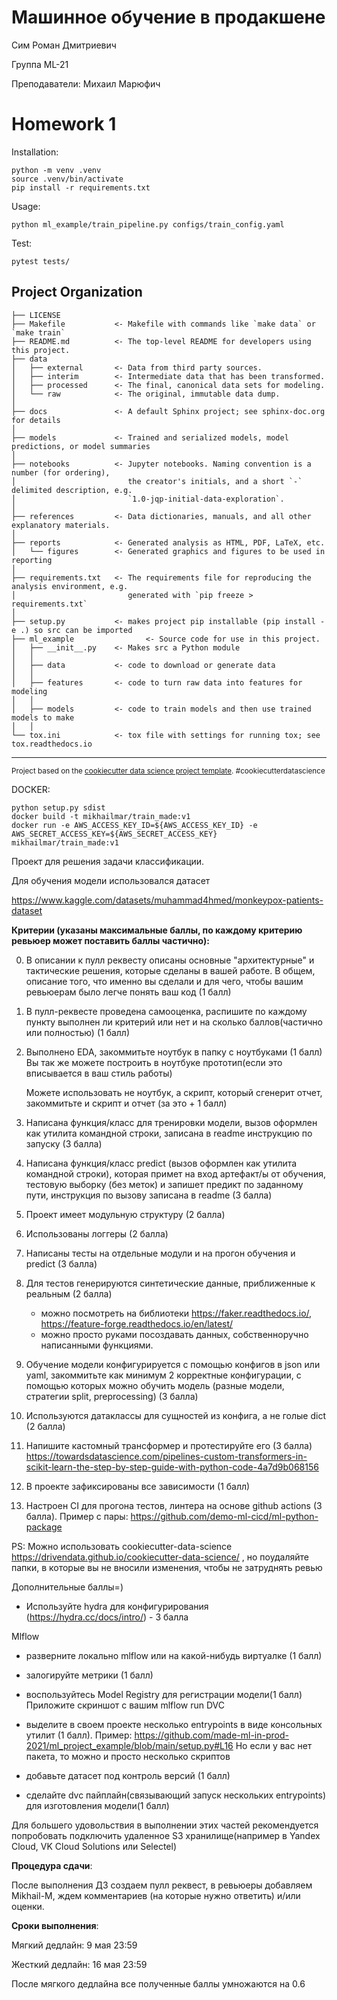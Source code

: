 # Машинное обучение в продакшене

Сим Роман Дмитриевич

Группа ML-21

Преподаватели: Михаил Марюфич

# Homework 1

Installation: 
~~~
python -m venv .venv
source .venv/bin/activate
pip install -r requirements.txt
~~~
Usage:
~~~
python ml_example/train_pipeline.py configs/train_config.yaml
~~~

Test:
~~~
pytest tests/
~~~

Project Organization
------------

    ├── LICENSE
    ├── Makefile           <- Makefile with commands like `make data` or `make train`
    ├── README.md          <- The top-level README for developers using this project.
    ├── data
    │   ├── external       <- Data from third party sources.
    │   ├── interim        <- Intermediate data that has been transformed.
    │   ├── processed      <- The final, canonical data sets for modeling.
    │   └── raw            <- The original, immutable data dump.
    │
    ├── docs               <- A default Sphinx project; see sphinx-doc.org for details
    │
    ├── models             <- Trained and serialized models, model predictions, or model summaries
    │
    ├── notebooks          <- Jupyter notebooks. Naming convention is a number (for ordering),
    │                         the creator's initials, and a short `-` delimited description, e.g.
    │                         `1.0-jqp-initial-data-exploration`.
    │
    ├── references         <- Data dictionaries, manuals, and all other explanatory materials.
    │
    ├── reports            <- Generated analysis as HTML, PDF, LaTeX, etc.
    │   └── figures        <- Generated graphics and figures to be used in reporting
    │
    ├── requirements.txt   <- The requirements file for reproducing the analysis environment, e.g.
    │                         generated with `pip freeze > requirements.txt`
    │
    ├── setup.py           <- makes project pip installable (pip install -e .) so src can be imported
    ├── ml_example                <- Source code for use in this project.
    │   ├── __init__.py    <- Makes src a Python module
    │   │
    │   ├── data           <- code to download or generate data
    │   │
    │   ├── features       <- code to turn raw data into features for modeling
    │   │
    │   ├── models         <- code to train models and then use trained models to make
    │   │
    └── tox.ini            <- tox file with settings for running tox; see tox.readthedocs.io


--------

<p><small>Project based on the <a target="_blank" href="https://drivendata.github.io/cookiecutter-data-science/">cookiecutter data science project template</a>. #cookiecutterdatascience</small></p>


DOCKER:
~~~
python setup.py sdist
docker build -t mikhailmar/train_made:v1 
docker run -e AWS_ACCESS_KEY_ID=${AWS_ACCESS_KEY_ID} -e AWS_SECRET_ACCESS_KEY=${AWS_SECRET_ACCESS_KEY} mikhailmar/train_made:v1
~~~


Проект для решения задачи классификации.

Для обучения модели использовался датасет 

[//]: # (https://www.kaggle.com/datasets/whenamancodes/students-performance-in-exams)
https://www.kaggle.com/datasets/muhammad4hmed/monkeypox-patients-dataset

**Критерии (указаны максимальные баллы, по каждому критерию ревьюер может поставить баллы частично):**

0) В описании к пулл реквесту описаны основные "архитектурные" и тактические решения, которые сделаны в вашей работе. В общем, описание того, что именно вы сделали и для чего, чтобы вашим ревьюерам было легче понять ваш код (1 балл)
1) В пулл-реквесте проведена самооценка, распишите по каждому пункту выполнен ли критерий или нет и на сколько баллов(частично или полностью) (1 балл)

2) Выполнено EDA, закоммитьте ноутбук в папку с ноутбуками (1 балл)
   Вы так же можете построить в ноутбуке прототип(если это вписывается в ваш стиль работы)

   Можете использовать не ноутбук, а скрипт, который сгенерит отчет, закоммитьте и скрипт и отчет (за это + 1 балл)

3) Написана функция/класс для тренировки модели, вызов оформлен как утилита командной строки, записана в readme инструкцию по запуску (3 балла)
4) Написана функция/класс predict (вызов оформлен как утилита командной строки), которая примет на вход артефакт/ы от обучения, тестовую выборку (без меток) и запишет предикт по заданному пути, инструкция по вызову записана в readme (3 балла)

5) Проект имеет модульную структуру (2 балла)
6) Использованы логгеры (2 балла)

7) Написаны тесты на отдельные модули и на прогон обучения и predict (3 балла)

8) Для тестов генерируются синтетические данные, приближенные к реальным (2 балла)
   - можно посмотреть на библиотеки https://faker.readthedocs.io/, https://feature-forge.readthedocs.io/en/latest/
   - можно просто руками посоздавать данных, собственноручно написанными функциями.

9) Обучение модели конфигурируется с помощью конфигов в json или yaml, закоммитьте как минимум 2 корректные конфигурации, с помощью которых можно обучить модель (разные модели, стратегии split, preprocessing) (3 балла)
10) Используются датаклассы для сущностей из конфига, а не голые dict (2 балла)

11) Напишите кастомный трансформер и протестируйте его (3 балла)
   https://towardsdatascience.com/pipelines-custom-transformers-in-scikit-learn-the-step-by-step-guide-with-python-code-4a7d9b068156

12) В проекте зафиксированы все зависимости (1 балл)
13) Настроен CI для прогона тестов, линтера на основе github actions (3 балла).
Пример с пары: https://github.com/demo-ml-cicd/ml-python-package

PS: Можно использовать cookiecutter-data-science  https://drivendata.github.io/cookiecutter-data-science/ , но поудаляйте папки, в которые вы не вносили изменения, чтобы не затруднять ревью

Дополнительные баллы=)
- Используйте hydra для конфигурирования (https://hydra.cc/docs/intro/) - 3 балла

Mlflow
- разверните локально mlflow или на какой-нибудь виртуалке (1 балл)
- залогируйте метрики (1 балл)
- воспользуйтесь Model Registry для регистрации модели(1 балл)
  Приложите скриншот с вашим mlflow run
  DVC
- выделите в своем проекте несколько entrypoints в виде консольных утилит (1 балл).
  Пример: https://github.com/made-ml-in-prod-2021/ml_project_example/blob/main/setup.py#L16
  Но если у вас нет пакета, то можно и просто несколько скриптов

- добавьте датасет под контроль версий (1 балл)
- сделайте dvc пайплайн(связывающий запуск нескольких entrypoints) для изготовления модели(1 балл)

Для большего удовольствия в выполнении этих частей рекомендуется попробовать подключить удаленное S3 хранилище(например в Yandex Cloud, VK Cloud Solutions или Selectel)

**Процедура сдачи**:

После выполнения ДЗ создаем пулл реквест, в ревьюеры добавляем  Mikhail-M, ждем комментариев (на которые нужно ответить) и/или оценки.

**Сроки выполнения**:

Мягкий дедлайн: 9 мая 23:59

Жесткий дедлайн:  16 мая 23:59

После мягкого дедлайна все полученные баллы умножаются на 0.6